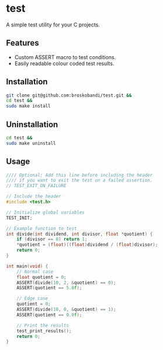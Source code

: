 # test
A simple test utility for your C projects.

## Features
- Custom ASSERT macro to test conditions.
- Easily readable colour coded test results.

## Installation
```bash
git clone git@github.com:broskobandi/test.git &&
cd test &&
sudo make install
```

## Uninstallation
```bash
cd test &&
sudo make uninstall
```

## Usage
```c
//// Optional: Add this line before including the header 
//// if you want to exit the test on a failed assertion.
// TEST_EXIT_ON_FAILURE

// Include the header
#include <test.h>

// Initialize global variables
TEST_INIT;

// Example function to test
int divide(int dividend, int divisor, float *quotient) {
    if (divisor == 0) return 1;
    *quotient = (float)((float)dividend / (float)divisor);
    return 0;
}

int main(void) {
    // Normal case
    float quotient = 0;
    ASSERT(divide(10, 2, &quotient) == 0);
    ASSERT(quotient == 5.0f);

    // Edge case
    quotient = 0;
    ASSERT(divide(10, 0, &quotient) == 1);
    ASSERT(quotient == 0.0f);

    // Print the results
    test_print_results();
    return 0;
}
```

